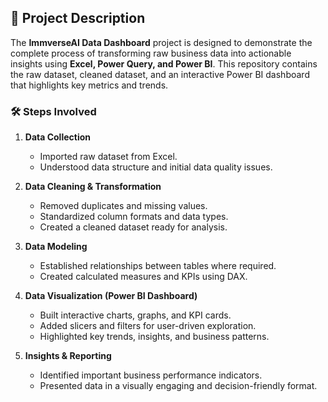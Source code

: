 ## 📖 Project Description  

The **ImmverseAI Data Dashboard** project is designed to demonstrate the complete process of transforming raw business data into actionable insights using **Excel, Power Query, and Power BI**. This repository contains the raw dataset, cleaned dataset, and an interactive Power BI dashboard that highlights key metrics and trends.  

### 🛠️ Steps Involved  

1. **Data Collection**  
   - Imported raw dataset from Excel.  
   - Understood data structure and initial data quality issues.  

2. **Data Cleaning & Transformation**  
   - Removed duplicates and missing values.  
   - Standardized column formats and data types.  
   - Created a cleaned dataset ready for analysis.  

3. **Data Modeling**  
   - Established relationships between tables where required.  
   - Created calculated measures and KPIs using DAX.  

4. **Data Visualization (Power BI Dashboard)**  
   - Built interactive charts, graphs, and KPI cards.  
   - Added slicers and filters for user-driven exploration.  
   - Highlighted key trends, insights, and business patterns.  

5. **Insights & Reporting**  
   - Identified important business performance indicators.  
   - Presented data in a visually engaging and decision-friendly format.  
